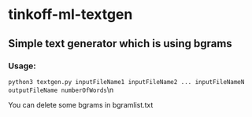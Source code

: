 # tinkoff-ml-textgen
## Simple text generator which is using bgrams
### Usage:
`python3 textgen.py inputFileName1 inputFileName2 ... inputFileNameN outputFileName numberOfWords`\n

You can delete some bgrams in bgramlist.txt
